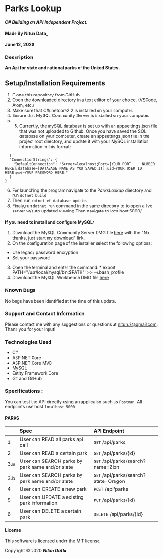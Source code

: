 
# **Parks Lookup**

#### _C# Building an API Independent Project._

#### Made By **Nitun Data_**
#### June 12, 2020

### Description

__An Api for state and national parks of the United States.__

## Setup/Installation Requirements

1. Clone this repository from GitHub.
2. Open the downloaded directory in a text editor of your choice.
  (VSCode, Atom, etc.)
3. Make sure that C#/.netcore2.2 is installed on your computer.
4. Ensure that  MySQL Community Server is installed on your computer.
5. 5. Currently, the mySQL database is set up with an appsettings.json file that was not uploaded to Github.  Once you have saved the SQL database on your computer, create an appsettings.json file in the project root directory, and update it with your MySQL installation information in this format:
```
  {
  "ConnectionStrings": {
    "DefaultConnection": "Server=localhost;Port=[YOUR PORT     NUMBER HERE];database=[DATABASE NAME AS YOU SAVED IT];uid=YOUR USER ID HERE;pwd=YOUR PASSWORD HERE;"
  }
}
```
6. For launching the program navigate to the _ParksLookup_ directory and run ```dotnet build ```.
7. Then run ```dotnet ef database update```.
8. Finaly,run ```dotnet run``` command in the same directory to to open a live server w/auto updated viewing.Then navigate to localhost:5000/.

#### If you need to install and configure MySQL:
1. Download the MySQL Community Server DMG file [here](https://dev.mysql.com/downloads/file/?id=484914) with the "No thanks, just start my download" link.
2. On the configuration page of the installer select the following options:
* Use legacy password encryption
* Set your password
3. Open the terminal and enter the command:
*'export PATH="/usr/local/mysql/bin:$PATH"' >> ~/.bash_profile
4. Download the MySQL Workbench DMG file [here](https://dev.mysql.com/downloads/file/?id=484391)

### Known Bugs

No bugs have been identified at the time of this update.

### Support and Contact Information

Please contact me with any suggestions or questions at nitun.2@gmail.com. Thank you for your input!  

### Technologies Used

* C#
* ASP.NET Core
* ASP.NET Core MVC
* MySQL
* Entity Framework Core
* Git and GitHub

### Specifications : 
You can test the API directly using an applicaion such as `Postman`. All endpoints use host `localhost:5000`

#### PARKS
|| Spec  | API Endpoint  |
|-| :---------------- | :----- | 
|1| User can READ all parks api call | `GET` /api/parks |
|2| User can READ a certain park | `GET` /api/parks/{id} |
|3.a| User can SEARCH parks by park name and/or state | `GET` /api/parks/search?name=Zion |
|3.b| User can SEARCH parks by park name and/or state | `GET` /api/parks/search?state=Oregon |
|4| User can CREATE a new park | `POST` /api/parks |
|5| User can UPDATE a existing park information | `PUT` /api/parks/{id} |
|6| User can DELETE a certain park | `DELETE` /api/parks/{id} |


#### License

This software is licensed under the MIT license.

Copyright © 2020 **_Nitun Datta_**
